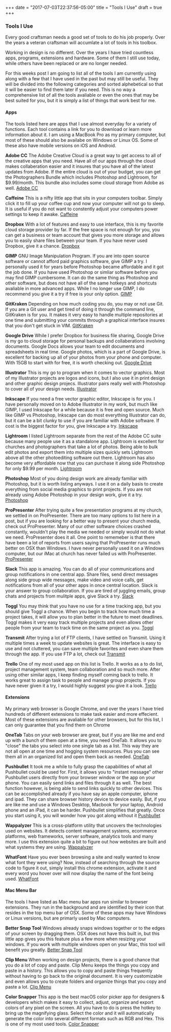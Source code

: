 +++
date = "2017-07-03T22:37:56-05:00"
title = "Tools I Use"
draft = true
+++

### Tools I Use

Every good craftsman needs a good set of tools to do his job properly. Over the years a veteran craftsman will accumlate a lot of tools in his toolbox.

Working in design is no different. Over the years I have tried countless apps, programs, extensions and hardware. Some of them I still use today, while others have been replaced or are no longer needed.

For this weeks post I am going to list all of the tools I am currently using along with a few that I have used in the past but may still be useful. They will be divided into the following categories and sorted alphebetical so that it will be easier to find them later if you need. This is no way a comprehensive list of all the tools avaliable or even the ones that may be best suited for you, but it is simply a list of things that work best for me.

#### Apps
The tools listed here are apps that I use almost everyday for a variety of functions. Each tool contains a link for you to download or learn more information about it. I am using a MacBook Pro as my primary computer, but most of these should also be availabe on Windows or Linux OS. Some of these also have mobile versions on iOS and Android.
<!--
**1Password** If you struggle with remembering passwords for all of your various accounts and websites, this is the app for you. Having tried various password managers, I found this one to be the easiest and most feature rich one. <a href="https://1password.com/" target="_blank">1Password</a> -->

**Adobe CC** The Adobe Creative Cloud is a great way to get access to all of the creative apps that you need. Have all of our apps through the cloud makes collaberation easier and it insures that you have all of the latest updates from Adobe. If the entire cloud is out of your budget, you can get the Photographers Bundle which includes Photoshop and Lightroom, for $9.99/month. This bundle also includes some cloud storage from Adobe as well. <a href="http://www.adobe.com/creativecloud.html" target="_blank">Adobe CC</a>

<!-- **Airmail** Do you hate having to go to a website and login everytime you want to check your email? If so, you need this lighting fast email client. This app contains quite a bit of features such as being logged in with multiple accounts at once, being able to choose multiple signatures with a click, reminders and a lot more. <a href="http://airmailapp.com/" target="_blank">Airmail</a> -->

**Caffeine** This is a nifty little app that sits in your computers toolbar. Simply click it to fill up your coffee cup and now your computer will not go to sleep. It is useful if you do not want to constently adjust your computers power settings to keep it awake. <a href="http://lightheadsw.com/caffeine/" target="_blank">Caffeine</a>

**Dropbox** With a lot of features and easy to use interface, this is my favorite cloud storage provider by far. If the free space is not enough for you, you can get a business or team account that gives you more storage and allows you to easily share files between your team. If you have never used Dropbox, give it a chance. <a href="https://db.tt/n7Fx0Cys" target="blank">Dropbox</a>

**GIMP** GNU Image Manipulation Program. If you are into open source software or cannot afford paid graphics software, give GIMP a try. I personally used it for years before Photoshop became affordable and it got the job done. If you have used Photoshop or simliar software before you may find GIMP cumbersome. It can do the same thing as Photoshop and other software, but does not have all of the same hotkeys and shortcuts avaliable in more advanced apps. While I no longer use GIMP, I do recommend you give it a try if free is your only option. <a href="https://www.gimp.org/" target="blank">GIMP</a>

**GitKraken** Depending on how much coding you do, you may or not use Git. If you are a Git user and get tired of doing it through the command line, GitKraken is for you. It makes it very easy to handle multiple repositories at one time and submitting your commits through a graphical interface insures that you don't get stuck in VIM. <a href="https://www.gitkraken.com/" target="_blank">GitKraken</a>

**Google Drive** While I prefer Dropbox for business file sharing, Google Drive is my go to cloud storage for personal backups and collaberations involving documents. Google Docs allows your team to edit documents and spreadsheets in real time. Google photos, which is a part of Google Drive, is excellent for backing up all of your photos from your phone and computer. With 15GB to start with for free, it is worth checking out. <a href="https://drive.google.com/" target="_blank">Google Drive</a>

**Illustrator** This is my go to program when it comes to vector graphics. Most of my Illustrator projects are logos and icons, but I also use it in print design and other graphic design projecs. Illustrator pairs really well with Photoshop to cover all of your design needs. <a href="http://www.adobe.com/products/illustrator.html" target="_blank">Illustrator</a>

**Inkscape** If you need a free vector graphic editor, Inkscape is for you. I have personally moved on to Adobe Illustrator in my work, but much like GIMP, I used Inkscape for a while because it is free and open source. Much like GIMP vs Photoshop, Inkscape can do most everything Illustrator can do, but it can be a bit clunky to use if you are familiar with Adobe software. If cost is the biggest factor for you, give Inkscape a try. <a href="https://inkscape.org/en/" target="_blank">Inkscape</a>

**Lightroom** I listed Lightroom separate from the rest of the Adobe CC suite because many people use it as a standalone app. Lightroom is excellent for churches and photographers that take a lot of photos. Being able to bulk edit photos and export them into multiple sizes quickly sets Lightroom above all the other photoediting software out there. Lightroom has also become very affordable now that you can purchase it along side Photoshop for only $9.99 per month. <a href="http://www.adobe.com/products/photoshop-lightroom.html" target="_blank">Lightroom</a>

**Photoshop** Most of you doing design work are already familiar with Photoshop, but it is worth listing anyways. I use it on a daily basis to create everything from social media graphics to print projects. If you are not already using Adobe Photoshop in your design work, give it a try. <a href="http://www.adobe.com/products/photoshop.html" target="_blank">Photoshop</a>

**ProPresenter** After trying quite a few presentation programs at my church, we settled in on ProPresenter. There are too many options to list here in a post, but if you are looking for a better way to present your church media, check out ProPresenter. Many of our other software choices crashed constantly, wouldn't play the media we needed or simply would not do what we need. ProPresenter does it all. One point to rememeber is that there have been a lot of reports from users saying that ProPresenter runs much better on OSX than Windows. I have never personally used it on a Windows computer, but our iMac at church has never failed us with ProPresenter. <a href="http://www.renewedvision.com/propresenter.php" target="_blank">ProPresenter</a>

**Slack** This app is amazing. You can do all of your communications and group notifications in one central app. Share files, send direct messages along side group wide messages, make video and voice calls, get notifications from all of your other apps in once central location. Slack is your answer to group collaboration. If you are tired of juggling emails, group chats and projects from mulitple apps, give Slack a try. <a href="https://slack.com/" target="_blank">Slack</a>

**Toggl** You may think that you have no use for a time tracking app, but you should give Toggl a chance. When you begin to track how much time a project takes, it will allow you to plan better in the future to meet deadlines. Toggl makes it very easy track multiple projects and even allows other people from your team to track time on the same project as you. <a href="https://toggl.com/" target="_blank">Toggl</a>

**Transmit** After trying a lot of FTP clients, I have settled on Transmit. Using it multiple times a week to update websites is great. The interface is easy to use and not cluttered, you can save multiple favorites and even share them through the app. If you use FTP a lot, check out <a href="https://panic.com/transmit/" target="_blank">Transmit</a>

**Trello** One of my most used app on this list is Trello. It works as a to do list, project management system, team collaboration and so much more. After using other similar apps, I keep finding myself coming back to trello. It works great to assign task to people and manage group projects. If you have never given it a try, I would highly suggest you give it a look. <a href="https://trello.com/" target="_blank">Trello</a>

#### Extensions
My primary web browser is Google Chrome, and over the years I have tried hundreds of different extensions to make task easier and more effecient. Most of these extensions are avaliable for other browsers, but for this list, I can only guarantee that you find them on Chrome

<!-- **Authy** -->

**OneTab** Tabs on your web browser are great, but if you are like me and end up with a bunch of them open at a time, you need OneTab. It allows you to "close" the tabs you select into one single tab as a list. This way they are not all open at one time and hogging system resources. Plus you can see them all in an organized list and open them back as needed. <a href="https://www.one-tab.com/" target="_blank">OneTab</a>

**Pushbullet** It took me a while to fully grasp the capabilities of what all Pushbullet could be used for. First, it allows you to "instant message" other Pushbullet users directly from your browser window or the app on your phone. You can easily send links and files through it as well. The best function however, is being able to send links quickly to other devices. This can be accomplished already if you have say an apple computer, iphone and ipad. They can share browser history device to device easily. But, if you are like me and use a Windows Desktop, Macbook for your laptop, Android phone and an iPad, it can be harder. Pushbullet simplifies that greatly. Once you start using it, you will wonder how you got along without it <a href="https://www.pushbullet.com/" target="_blank">Pushbullet</a>

**Wappalyzer** This is a cross-platform utility that uncovers the technologies used on websites. It detects content management systems, ecommerce platforms, web frameworks, server software, analytics tools and many more. I use this extension quite a bit to figure out how websites are built and what systems they are using. <a href="https://wappalyzer.com/" target="_blank">Wappalyzer</a>

**WhatFont** Have you ever been browsing a site and really wanted to know what font they were using? Now, instead of searching through the source code to figure it out, simply install this chrome extension, activate it and every word you hover over will now display the name of the font being used. <a href="https://chrome.google.com/webstore/detail/whatfont/jabopobgcpjmedljpbcaablpmlmfcogm?hl=en" target="_blank">WhatFont</a>

#### Mac Menu Bar

The tools I have listed as Mac menu bar apps run similar to browser extensions. They run in the background and are identified by their icon that resides in the top menu bar of OSX. Some of these apps may have Windows or Linux versions, but are primarly used by Mac computers.

**Better Snap Tool** Windows already snaps windows together or to the edges of your screen by dragging them. OSX does not have this built in, but this little app gives you this feature plus a few more when resizing your windows. If you work with multiple windows open on your Mac, this tool will benefit you greatly. <a href="https://www.boastr.net/bettersnaptool/" target="_blank">Better Snap Tool</a>

**Clip Menu** When working on design projects, there is a good chance that you do a lot of copy and paste. Clip Menu keeps the things you copy and paste in a history. This allows you to copy and paste things frequently without having to go back to the original document. It is very customizable and even allows you to create folders and organize things that you copy and paste a lot. <a href="http://www.clipmenu.com/" target="_blank">Clip Menu</a>

**Color Snapper** This app is the best macOS color picker app for designers & developers which makes it easy to collect, adjust, organize and export colors of any pixel on the screen. All you have to do is press the hotkey to bring up the magnifying glass. Select the color and it will automatically generate the color into several different formats such as RGB and Hex. This is one of my most used tools. <a href="https://colorsnapper.com/" target="_blank">Color Snapper</a>
